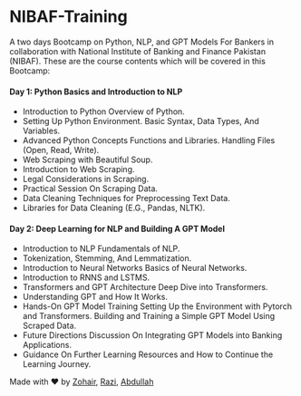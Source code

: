 # NIBAF-Training

A two days Bootcamp on Python, NLP, and GPT Models For Bankers in collaboration with National Institute of Banking and Finance Pakistan (NIBAF). These are the course contents which will be covered in this Bootcamp:

#### Day 1: Python Basics and Introduction to NLP

- Introduction to Python Overview of Python. 
- Setting Up Python Environment. Basic Syntax, Data Types, And Variables. 
- Advanced Python Concepts Functions and Libraries. Handling Files (Open, Read, Write). 
- Web Scraping with Beautiful Soup. 
- Introduction to Web Scraping.
- Legal Considerations in Scraping. 
- Practical Session On Scraping Data. 
- Data Cleaning Techniques for Preprocessing Text Data. 
- Libraries for Data Cleaning (E.G., Pandas, NLTK).

#### Day 2: Deep Learning for NLP and Building A GPT Model

- Introduction to NLP Fundamentals of NLP. 
- Tokenization, Stemming, And Lemmatization. 
- Introduction to Neural Networks Basics of Neural Networks. 
- Introduction to RNNS and LSTMS. 
- Transformers and GPT Architecture Deep Dive into Transformers. 
- Understanding GPT and How It Works.
- Hands-On GPT Model Training Setting Up the Environment with Pytorch and Transformers. Building and Training a Simple GPT Model Using Scraped Data. 
- Future Directions Discussion On Integrating GPT Models into Banking Applications. 
- Guidance On Further Learning Resources and How to Continue the Learning Journey.

Made with ❤️ by [Zohair](https://github.com/ZohairAbbas), [Razi](https://github.com/Razi-Moosa), [Abdullah](https://github.com/chhotani18)
